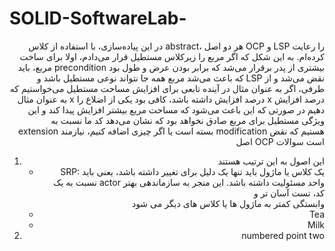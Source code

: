 # SOLID-SoftwareLab-
<div style="text-align: right"> 
در این پیاده‌سازی، با استفاده از کلاس abstract، هر دو اصل OCP و LSP را رعایت کرده‌ام. به این شکل که اگر مربع را زیرکلاس مستطیل قرار می‌دادم، اولا برای ساخت مربع، باید precondition بیشتری از پدر برقرار می‌شد که برابر بودن عرض و طول  بود که باعث می‌شد مربع همه جا نتواند نوعی مستطیل باشد و LSP نقض می‌شد و از طرفی، اگر به عنوان مثال در آینده تابعی برای افزایش مساحت مستطیل می‌خواستیم که به عنوان مثال x درصد افزایش داشته باشد، کافی بود یکی از اضلاع را x درصد افزایش دهیم در صورتی که این باعث می‌شود که مساحت مربع بیشتر افزایش پیدا کند و این ویژگی مستطیل برای مربع صادق نخواهد بود که نشان می‌دهد کد ما نسبت به extension بسته است یا اگر چیزی اضافه کنیم، نیازمند modification هستیم که نقض اصل OCP است
<bold> سوالات </bold>
<ol>
   <li>
     این اصول به این ترتیب هستند

   <ul>
      <li>
         <div style="text-align: right">
SRP: یک کلاس یا ماژول باید تنها یک دلیل برای تغییر داشته باشد، یعنی باید نسبت به یک actor واحد مسئولیت داشته باشد. این منجر به سازماندهی بهتر کد، تست آسان تر و 
            </div>وابستگی کمتر به ماژول ها یا کلاس های دیگر می شود
      </li>
      <li>
Tea
      </li>
      <li>
Milk
      </li>
   </ul>  
   </li>
   <li>
numbered point two
   </li>
</ol> 
</div>
